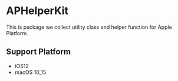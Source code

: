 # APHelperKit

This is package we collect utility class and helper function for Apple Platform.

## Support Platform

- iOS12
- macOS 10_15


